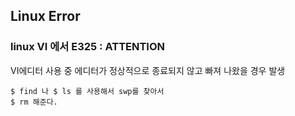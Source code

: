 ## Linux Error

### linux VI 에서 E325 : ATTENTION

VI에디터 사용 중 에디터가 정상적으로 종료되지 않고 빠져 나왔을 경우 발생

```
$ find 나 $ ls 를 사용해서 swp를 찾아서
$ rm 해준다.
```
